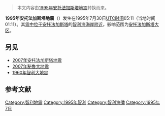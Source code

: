 > 本文内容由[1995年安托法加斯塔地震](https://zh.wikipedia.org/wiki/1995年安托法加斯塔地震)转换而来。


**1995年安托法加斯塔地震**（）发生在1995年7月30日[UTC时间](../Page/协调世界时.md "wikilink")05:11（当地时间01:11）。其[震中位于](../Page/震央.md "wikilink")[安托法加斯塔](../Page/安托法加斯塔.md "wikilink")的[智利海海岸附近](https://zh.wikipedia.org/wiki/智利海 "wikilink")，影响范围为[安托法加斯塔大区](../Page/安托法加斯塔大区.md "wikilink")。

## 另见

  - [2007年安托法加斯塔地震](../Page/2007年安托法加斯塔地震.md "wikilink")
  - [2007年秘魯大地震](../Page/2007年秘魯大地震.md "wikilink")
  - [1960年智利大地震](../Page/1960年智利大地震.md "wikilink")

## 参考文献

[Category:智利地震](https://zh.wikipedia.org/wiki/Category:智利地震 "wikilink") [Category:1995年智利](https://zh.wikipedia.org/wiki/Category:1995年智利 "wikilink") [Category:智利海嘯](https://zh.wikipedia.org/wiki/Category:智利海嘯 "wikilink") [Category:1995年7月](https://zh.wikipedia.org/wiki/Category:1995年7月 "wikilink")